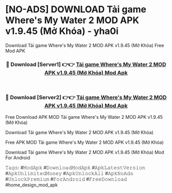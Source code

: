 # [NO-ADS] DOWNLOAD Tải game Where's My Water 2 MOD APK v1.9.45 (Mở Khóa) - yha0i
Download Tải game Where's My Water 2 MOD APK v1.9.45 (Mở Khóa) Free Mod APK

<div align="center">
<h3>🔴 Download [Server1] 👉👉 <a href="https://apk-comot.site?title=Tải_game_Where's_My_Water_2_MOD_APK_v1.9.45_(Mở_Khóa)">Tải game Where's My Water 2 MOD APK v1.9.45 (Mở Khóa) Mod Apk</a></h3><br>

<h3>🔴 Download [Server2] 👉👉 <a href="https://apk-comot.site?title=Tải_game_Where's_My_Water_2_MOD_APK_v1.9.45_(Mở_Khóa)">Tải game Where's My Water 2 MOD APK v1.9.45 (Mở Khóa) Mod Apk</a></h3>
</div>


Free Download APK MOD Tải game Where's My Water 2 MOD APK v1.9.45 (Mở Khóa)

Download Tải game Where's My Water 2 MOD APK v1.9.45 (Mở Khóa) 

Free APK MOD Tải game Where's My Water 2 MOD APK v1.9.45 (Mở Khóa) 

Download Tải game Where's My Water 2 MOD APK v1.9.45 (Mở Khóa) Mod For Android

𝚃𝚊𝚐𝚜: #𝙼𝚘𝚍𝙰𝚙𝚔 #𝙳𝚘𝚠𝚗𝚕𝚘𝚊𝚍𝙼𝚘𝚍𝙰𝚙𝚔 #𝙰𝚙𝚔𝙻𝚊𝚝𝚎𝚜𝚝𝚅𝚎𝚛𝚜𝚒𝚘𝚗 #𝙰𝚙𝚔𝚄𝚗𝚕𝚒𝚖𝚒𝚝𝚎𝚍𝙼𝚘𝚗𝚎𝚢 #𝙰𝚙𝚔𝚄𝚗𝚕𝚘𝚌𝚔𝙰𝚕𝚕 #𝙰𝚙𝚔𝙽𝚘𝙰𝚍𝚜 #𝚄𝚗𝚕𝚘𝚌𝚔𝙿𝚛𝚎𝚖𝚒𝚞𝚖 #𝙵𝚘𝚛𝙰𝚗𝚍𝚛𝚘𝚒𝚍 #𝙵𝚛𝚎𝚎𝙳𝚘𝚠𝚗𝚕𝚘𝚊𝚍 #home_design_mod_apk